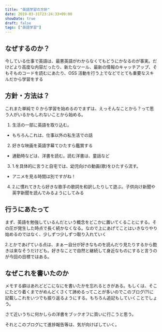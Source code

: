 ```yaml
---
title: "英語学習の方針"
date: 2019-03-31T23:24:33+09:00
showDate: true
draft: false
tags: ["英語学習"]
---
```


## なぜするのか？

今している仕事で英語は、最悪英語がわからなくてもどうにかなるのが事実。だけどより高度な内容だったり、新たなツール、最新の情報のキャッチアップ、そもそものコードを読むにあたり、OSS 活動を行う上でなどでとても重要なスキルだから学習をする

## 方針・方法は？

これまた単純で 0 から学習を始めるのでまずは、えっそんなことから？って思う人がいるかもしれないことから始める。

1. 生活の一部に英語を取り込む。

- もちろんこれは、仕事以外の私生活での話

2. 好きな映画を英語字幕てひたすら鑑賞する

- 通勤時などは、洋書を読む。読む洋書は、童話など

3. 1.を具体的に言うと自宅では、幼児向けの動画(歌)をひたすら流す。

- アニメを見る時間は別ですがね！

4. 2.に慣れてきたら好きな歌手の歌詞を和訳したりして遊ぶ。子供向け新聞や英字新聞を読んでみるようにしてみる

## 行うにあたって

まず、英語を勉強しているんだという概念をどこかに置いてくることにする。その圧が発生した時点で長く続かなくなる。なので上にあげてことはいきなりやり始めるのではなく、少しずつ少しずつ取り入れていく

2.とかであげている点は、まぁー自分が好きなものを読んだり見たりするから飽きは来なそうだけども。好きなことで自然と継続して身近なものにすると言うのが今回の目標ではある。

## なぜこれを書いたのか

メモする癖はあれどどこになにを書いたかを忘れるときがある。もしくは、そこにたどり着くまでがめんどくさくて諦めるってことが多いのでこのブログ(?)に記載しこれをいつでも振り返るようにする。もちろん追記もしていくことでしょう。

さて近いうちに何かしらの洋書をブックオフに買いに行こうと思う。

それとこのブログにて進捗報告等は、気が向けばしていく。
